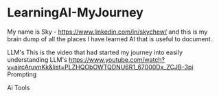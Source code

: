 # LearningAI-MyJourney
My name is Sky - https://www.linkedin.com/in/skychew/  and this is my brain dump of all the places I have learned AI that is useful to document.

LLM's
This is the video that had started my journey into easily understanding LLM's 
https://www.youtube.com/watch?v=aircAruvnKk&list=PLZHQObOWTQDNU6R1_67000Dx_ZCJB-3pi
Prompting


Ai Tools
